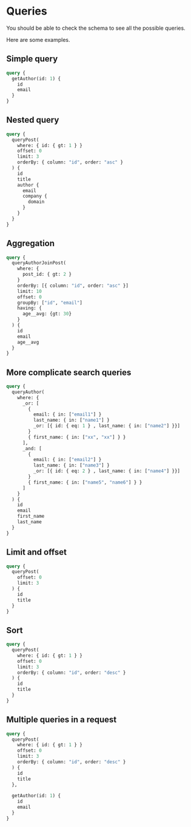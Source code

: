 # Queries

You should be able to check the schema to see all the possible queries. 

Here are some examples.

## Simple query
```graphql
query {
  getAuthor(id: 1) {
    id
    email
  }
}
```
## Nested query
```graphql
query {
  queryPost(
    where: { id: { gt: 1 } }
    offset: 0
    limit: 3
    orderBy: { column: "id", order: "asc" }
  ) {
    id
    title
    author {
      email
      company {
        domain
      }
    }
  }
}
```
## Aggregation
```graphql
query {
  queryAuthorJoinPost(
    where: {
      post_id: { gt: 2 }
    }
    orderBy: [{ column: "id", order: "asc" }]
    limit: 10
    offset: 0
    groupBy: ["id", "email"]
    having: {
      age__avg: {gt: 30}
    }
  ) {
    id
    email
    age__avg
  }
}
```
## More complicate search queries
```graphql
query {
  queryAuthor(
    where: {
      _or: [
        {
          email: { in: ["email1"] }
          last_name: { in: ["name1"] }
          _or: [{ id: { eq: 1 } , last_name: { in: ["name2"] }}]
        }
        { first_name: { in: ["xx", "xx"] } }
      ],
      _and: [
        {
          email: { in: ["email2"] }
          last_name: { in: ["name3"] }
          _or: [{ id: { eq: 2 } , last_name: { in: ["name4"] }}]
        }
        { first_name: { in: ["name5", "name6"] } }
      ]
    }
  ) {
    id
    email
    first_name
    last_name
  }
}
```
## Limit and offset
```graphql
query {
  queryPost(
    offset: 0
    limit: 3
  ) {
    id
    title
  }
}
```
## Sort
```graphql
query {
  queryPost(
    where: { id: { gt: 1 } }
    offset: 0
    limit: 3
    orderBy: { column: "id", order: "desc" }
  ) {
    id
    title
  }
}
```

## Multiple queries in a request
```graphql
query {
  queryPost(
    where: { id: { gt: 1 } }
    offset: 0
    limit: 3
    orderBy: { column: "id", order: "desc" }
  ) {
    id
    title
  },
  
  getAuthor(id: 1) {
    id
    email
  }
}
```